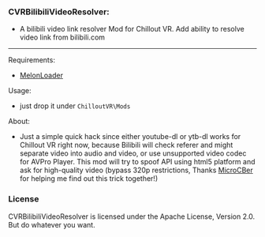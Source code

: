 ### CVRBilibiliVideoResolver:

- A bilibili video link resolver Mod for Chillout VR. Add ability to resolve video link from bilibili.com

---

Requirements:
- [MelonLoader](https://github.com/LavaGang/MelonLoader#how-to-use-the-installer)

Usage:
- just drop it under `ChilloutVR\Mods`

About:
- Just a simple quick hack since either youtube-dl or ytb-dl works for Chillout VR right now, because Bilibili will check referer and might separate video into audio and video, or use unsupported video codec for AVPro Player. This mod will try to spoof API using html5 platform and ask for high-quality video (bypass 320p restrictions, Thanks [MicroCBer](https://github.com/MicroCBer) for helping me find out this trick together!)


### License
CVRBilibiliVideoResolver is licensed under the Apache License, Version 2.0. But do whatever you want.